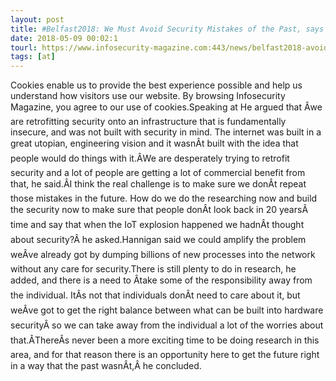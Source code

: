 ```yaml
---
layout: post
title: #Belfast2018: We Must Avoid Security Mistakes of the Past, says Former GCHQ Director
date: 2018-05-09 00:02:1
tourl: https://www.infosecurity-magazine.com:443/news/belfast2018-avoid-mistakes-past/
tags: [at]
---
```

Cookies enable us to provide the best experience possible and help us understand how visitors use our website. By browsing Infosecurity Magazine, you agree to our use of cookies.Speaking at He argued that Âwe are retrofitting security onto an infrastructure that is fundamentally insecure, and was not built with security in mind. The internet was built in a great utopian, engineering vision and it wasnÂt built with the idea that people would do things with it.ÂWe are desperately trying to retrofit security and a lot of people are getting a lot of commercial benefit from that, he said.ÂI think the real challenge is to make sure we donÂt repeat those mistakes in the future. How do we do the researching now and build the security now to make sure that people donÂt look back in 20 yearsÂ time and say that when the IoT explosion happened we hadnÂt thought about security?Â he asked.Hannigan said we could amplify the problem weÂve already got by dumping billions of new processes into the network without any care for security.There is still plenty to do in research, he added, and there is a need to Âtake some of the responsibility away from the individual. ItÂs not that individuals donÂt need to care about it, but weÂve got to get the right balance between what can be built into hardware securityÂ so we can take away from the individual a lot of the worries about that.ÂThereÂs never been a more exciting time to be doing research in this area, and for that reason there is an opportunity here to get the future right in a way that the past wasnÂt,Â he concluded.